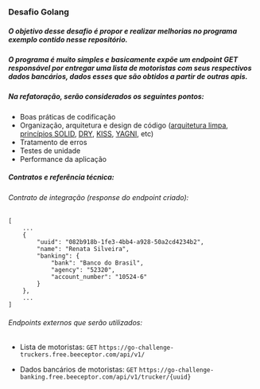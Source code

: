 
### Desafio Golang

##### O objetivo desse desafio é propor e realizar melhorias no programa exemplo contido nesse repositório.

##### O programa é muito simples e basicamente expõe um endpoint GET responsável por entregar uma lista de motoristas com seus respectivos dados bancários, dados esses que são obtidos a partir de outras apis.

##### Na refatoração, serão considerados os seguintes pontos:

* Boas práticas de codificação
* Organização, arquitetura e design de código ([arquitetura limpa](https://blog.cleancoder.com/uncle-bob/2012/08/13/the-clean-architecture.html), [princípios SOLID](https://www.digitalocean.com/community/conceptual-articles/s-o-l-i-d-the-first-five-principles-of-object-oriented-design), [DRY](https://thevaluable.dev/dry-principle-cost-benefit-example/), [KISS](https://dev.to/kwereutosu/the-k-i-s-s-principle-in-programming-1jfg), [YAGNI](https://martinfowler.com/bliki/Yagni.html), etc)
* Tratamento de erros
* Testes de unidade
* Performance da aplicação

##### Contratos e referência técnica:

###### Contrato de integração (response do endpoint criado):

```
[
    ...
    {
        "uuid": "082b918b-1fe3-4bb4-a928-50a2cd4234b2",
        "name": "Renata Silveira",
        "banking": {
            "bank": "Banco do Brasil",
            "agency": "52320",
            "account_number": "10524-6"
        }
    },
    ...
]
```

###### Endpoints externos que serão utilizados:

* Lista de motoristas: `GET` `https://go-challenge-truckers.free.beeceptor.com/api/v1/`

* Dados bancários de motoristas: `GET` `https://go-challenge-banking.free.beeceptor.com/api/v1/trucker/{uuid}`
